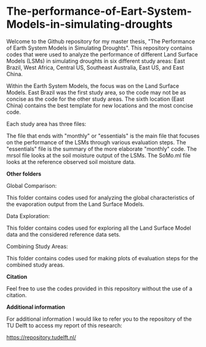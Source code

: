 # The-performance-of-Eart-System-Models-in-simulating-droughts

Welcome to the Github repository for my master thesis, "The Performance of Earth System Models in Simulating Droughts". This repository contains codes that were used to analyze the performance of different Land Surface Models (LSMs) in simulating droughts in six different study areas: East Brazil, West Africa, Central US, Southeast Australia, East US, and East China.

Within the Earth System Models, the focus was on the Land Surface Models. East Brazil was the first study area, so the code may not be as concise as the code for the other study areas. The sixth location (East China) contains the best template for new locations and the most concise code.

Each study area has three files:

The file that ends with "monthly" or "essentials" is the main file that focuses on the performance of the LSMs through various evaluation steps. The "essentials" file is the summary of the more elaborate "monthly" code. 
The mrsol file looks at the soil moisture output of the LSMs.
The SoMo.ml file looks at the reference observed soil moisture data.

**Other folders**

Global Comparison:

This folder contains codes used for analyzing the global characteristics of the evaporation output from the Land Surface Models.

Data Exploration:

This folder contains codes used for exploring all the Land Surface Model data and the considered reference data sets.

Combining Study Areas:

This folder contains codes used for making plots of evaluation steps for the combined study areas.

**Citation**

Feel free to use the codes provided in this repository without the use of a citation.

**Additional information**

For additional information I would like to refer you to the repository of the TU Delft to access my report of this research:

https://repository.tudelft.nl/
